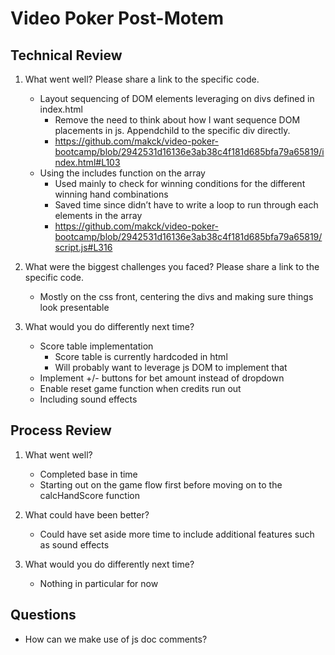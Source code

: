 # Video Poker Post-Motem

## Technical Review

1. What went well? Please share a link to the specific code.

   - Layout sequencing of DOM elements leveraging on divs defined in index.html
     - Remove the need to think about how I want sequence DOM placements in js. Appendchild to the specific div directly.
     - https://github.com/makck/video-poker-bootcamp/blob/2942531d16136e3ab38c4f181d685bfa79a65819/index.html#L103
   - Using the includes function on the array
     - Used mainly to check for winning conditions for the different winning hand combinations
     - Saved time since didn’t have to write a loop to run through each elements in the array
     - https://github.com/makck/video-poker-bootcamp/blob/2942531d16136e3ab38c4f181d685bfa79a65819/script.js#L316

2. What were the biggest challenges you faced? Please share a link to the specific code.

   - Mostly on the css front, centering the divs and making sure things look presentable

3. What would you do differently next time?
   - Score table implementation
     - Score table is currently hardcoded in html
     - Will probably want to leverage js DOM to implement that
   - Implement +/- buttons for bet amount instead of dropdown
   - Enable reset game function when credits run out
   - Including sound effects

## Process Review

1. What went well?

   - Completed base in time
   - Starting out on the game flow first before moving on to the calcHandScore function

2. What could have been better?
   - Could have set aside more time to include additional features such as sound effects
3. What would you do differently next time?
   - Nothing in particular for now

## Questions

- How can we make use of js doc comments?
